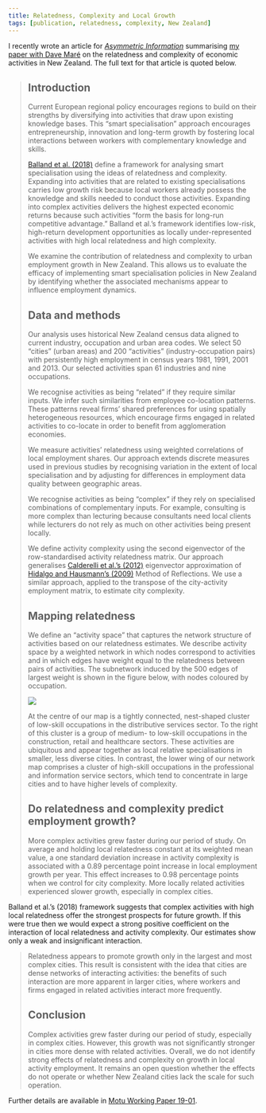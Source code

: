 ```yaml
---
title: Relatedness, Complexity and Local Growth
tags: [publication, relatedness, complexity, New Zealand]
---
```


I recently wrote an article for [*Asymmetric Information*][ai-url] summarising [my paper with Dave Maré][motu-wp] on the relatedness and complexity of economic activities in New Zealand.
The full text for that article is quoted below.

> ## Introduction
> 
> Current European regional policy encourages regions to build on their strengths by diversifying into activities that draw upon existing knowledge bases. This “smart specialisation” approach encourages entrepreneurship, innovation and long-term growth by fostering local interactions between workers with complementary knowledge and skills.
> 
> [Balland et al. (2018)][balland-etal-2018] define a framework for analysing smart specialisation using the ideas of relatedness and complexity. Expanding into activities that are related to existing specialisations carries low growth risk because local workers already possess the knowledge and skills needed to conduct those activities. Expanding into complex activities delivers the highest expected economic returns because such activities “form the basis for long-run competitive advantage.” Balland et al.’s framework identifies low-risk, high-return development opportunities as locally under-represented activities with high local relatedness and high complexity.
> 
> We examine the contribution of relatedness and complexity to urban employment growth in New Zealand. This allows us to evaluate the efficacy of implementing smart specialisation policies in New Zealand by identifying whether the associated mechanisms appear to influence employment dynamics.
> 
> ## Data and methods
> 
> Our analysis uses historical New Zealand census data aligned to current industry, occupation and urban area codes. We select 50 “cities” (urban areas) and 200 “activities” (industry-occupation pairs) with persistently high employment in census years 1981, 1991, 2001 and 2013. Our selected activities span 61 industries and nine occupations.
> 
> We recognise activities as being “related” if they require similar inputs. We infer such similarities from employee co-location patterns. These patterns reveal firms’ shared preferences for using spatially heterogeneous resources, which encourage firms engaged in related activities to co-locate in order to benefit from agglomeration economies.
> 
> We measure activities’ relatedness using weighted correlations of local employment shares. Our approach extends discrete measures used in previous studies by recognising variation in the extent of local specialisation and by adjusting for differences in employment data quality between geographic areas.
> 
> We recognise activities as being “complex” if they rely on specialised combinations of complementary inputs. For example, consulting is more complex than lecturing because consultants need local clients while lecturers do not rely as much on other activities being present locally.
> 
> We define activity complexity using the second eigenvector of the row-standardised activity relatedness matrix. Our approach generalises [Calderelli et al.’s (2012)][calderelli-etal-2012] eigenvector approximation of [Hidalgo and Hausmann’s (2009)][hidalgo-hausmann-2009] Method of Reflections. We use a similar approach, applied to the transpose of the city-activity employment matrix, to estimate city complexity.
> 
> ## Mapping relatedness
> 
> We define an “activity space” that captures the network structure of activities based on our relatedness estimates. We describe activity space by a weighted network in which nodes correspond to activities and in which edges have weight equal to the relatedness between pairs of activities. The subnetwork induced by the 500 edges of largest weight is shown in the figure below, with nodes coloured by occupation.
> 
> ![](/blog/relatedness-complexity/activity-space.svg)
> 
> At the centre of our map is a tightly connected, nest-shaped cluster of low-skill occupations in the distributive services sector. To the right of this cluster is a group of medium- to low-skill occupations in the construction, retail and healthcare sectors. These activities are ubiquitous and appear together as local relative specialisations in smaller, less diverse cities. In contrast, the lower wing of our network map comprises a cluster of high-skill occupations in the professional and information service sectors, which tend to concentrate in large cities and to have higher levels of complexity.
> 
> ## Do relatedness and complexity predict employment growth?
> 
> More complex activities grew faster during our period of study. On average and holding local relatedness constant at its weighted mean value, a one standard deviation increase in activity complexity is associated with a 0.89 percentage point increase in local employment growth per year. This effect increases to 0.98 percentage points when we control for city complexity. More locally related activities experienced slower growth, especially in complex cities.
> 
Balland et al.’s (2018) framework suggests that complex activities with high local relatedness offer the strongest prospects for future growth. If this were true then we would expect a strong positive coefficient on the interaction of local relatedness and activity complexity. Our estimates show only a weak and insignificant interaction.
> 
> Relatedness appears to promote growth only in the largest and most complex cities. This result is consistent with the idea that cities are dense networks of interacting activities: the benefits of such interaction are more apparent in larger cities, where workers and firms engaged in related activities interact more frequently.
> 
> ## Conclusion
> 
> Complex activities grew faster during our period of study, especially in complex cities. However, this growth was not significantly stronger in cities more dense with related activities. Overall, we do not identify strong effects of relatedness and complexity on growth in local activity employment. It remains an open question whether the effects do not operate or whether New Zealand cities lack the scale for such operation.

Further details are available in [Motu Working Paper 19-01][motu-wp].

[ai-url]: https://www.nzae.org.nz/blog-page/nzae-newsletters/
[motu-wp]: https://motu.nz/our-work/urban-and-regional/regions/relatedness-complexity-and-local-growth/
[balland-etal-2018]: https://doi.org/10.1080/00343404.2018.1437900
[calderelli-etal-2012]: https://doi.org/10.1371/journal.pone.0047278
[hidalgo-hausmann-2009]: https://doi.org/10.1073/pnas.0900943106
